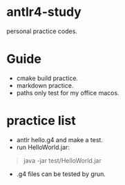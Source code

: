 # antlr4-study
personal practice codes.

# Guide
+ cmake build practice. 
+ markdown practice.
+ paths only test for my office macos.

# practice list
+ antlr hello.g4 and make a test.
+ run HelloWorld.jar:
>java -jar test/HelloWorld.jar
+ .g4 files can be tested by grun.
